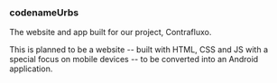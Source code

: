 ### codenameUrbs
The website and app built for our project, Contrafluxo.

This is planned to be a website -- built with HTML, CSS and JS with a special focus on mobile devices -- to be converted into an Android application.
